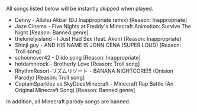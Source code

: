 All songs listed below will be instantly skipped when played.

* Denny - Allahu Akbar (DJ Inappropriate remix) [Reason: Inappropriate]
* Jaze Cinema - Five Nights at Freddy's Minecraft Animation: Survive The Night [Reason: Banned genre]
* thelonelyisland - I Just Had Sex (feat. Akon) [Reason: Inappropriate]
* Shinji guy - AND HIS NAME IS JOHN CENA (SUPER LOUD) [Reason: Troll song]
* schoonover42 - Dildo song [Reason: Inappropriate]
* hotdamnirock - Brotherly Love [Reason: Troll song]
* RhythmResort-リズムリゾート - BANANA NIGHTCORE!!! (Onision Parody) [Reason: Troll song]
* CaptainSparklez vs SkyDoesMinecraft - Minecraft Rap Battle (An Original Minecraft Song) [Reason: Banned genre]

In addition, all Minecraft parody songs are banned.
